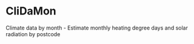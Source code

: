 # CliDaMon
Climate data by month - Estimate monthly heating degree days and solar radiation by postcode
